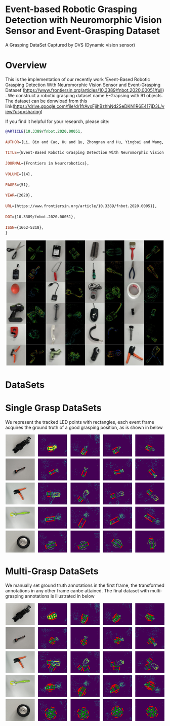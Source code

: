 # Event-based Robotic Grasping Detection with Neuromorphic Vision Sensor and Event-Grasping Dataset
A Grasping DataSet Captured by DVS (Dynamic vision sensor)

# Overview
This is the implementation of our recently work 'Event-Based Robotic Grasping Detection With Neuromorphic Vision Sensor and Event-Grasping Dataset'(https://www.frontiersin.org/articles/10.3389/fnbot.2020.00051/full). 
We construct a robotic grasping dataset name E-Grapsing with 91 objects. The dataset can be donwload from this link(https://drive.google.com/file/d/1frAvxFjjhBzhhNd2SeDKN1R6E417jD3L/view?usp=sharing)

If you find it helpful for your research, please cite:

```bibtex
@ARTICLE{10.3389/fnbot.2020.00051,
  
AUTHOR={Li, Bin and Cao, Hu and Qu, Zhongnan and Hu, Yingbai and Wang, Zhenke and Liang, Zichen},   
	 
TITLE={Event-Based Robotic Grasping Detection With Neuromorphic Vision Sensor and Event-Grasping Dataset},      
	
JOURNAL={Frontiers in Neurorobotics},      
	
VOLUME={14},      

PAGES={51},     
	
YEAR={2020},      
	  
URL={https://www.frontiersin.org/article/10.3389/fnbot.2020.00051},       
	
DOI={10.3389/fnbot.2020.00051},      
	
ISSN={1662-5218},   
}
```

![image](https://github.com/HuCaoFighting/DVS-GraspingDataSet/blob/master/images/sampleeventrgb.jpg)
# DataSets
# Single Grasp DataSets
We represent the tracked LED points with rectangles, each event frame acquires the ground truth of a good grasping position, as is shown in below


![image](https://github.com/HuCaoFighting/DVS-GraspingDataSet/blob/master/images/single_posi.png)

# Multi-Grasp DataSets
We manually set ground truth annotations in the first frame, the transformed annotations in any other frame canbe attained. The final dataset with multi-grasping annotations is illustrated in below
  
  
 ![image](https://github.com/HuCaoFighting/DVS-GraspingDataSet/blob/master/images/multi_posi.png)
